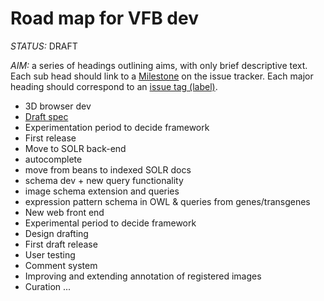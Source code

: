 # Road map for VFB dev

_STATUS:_ DRAFT

_AIM:_ a series of headings outlining aims, with only brief descriptive text.  Each sub head should link to a [Milestone](https://github.com/VirtualFlyBrain/VFB/milestones) on the issue tracker. Each major heading should correspond to an [issue tag (label)](https://github.com/VirtualFlyBrain/VFB/labels).

* 3D browser dev
 * [Draft spec](doc/3D_browser_spec.md)
 * Experimentation period to decide framework
 * First release
* Move to SOLR back-end
 * autocomplete
 * move from beans to indexed SOLR docs
* schema dev + new query functionality
 * image schema extension and queries
 * expression pattern schema in OWL & queries from genes/transgenes
* New web front end
 *  Experimental period to decide framework
 *  Design drafting
 *  First draft release
 *  User testing
 *  Comment system
* Improving and extending annotation of registered images
* Curation
...
